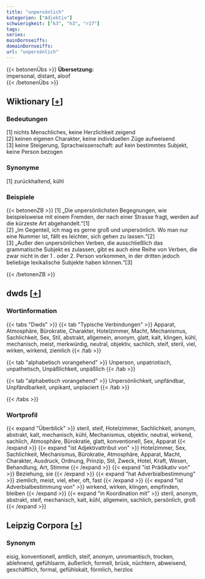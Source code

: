```yaml
---
title: "unpersönlich"
kategorien: ["Adjektiv"]
schwierigkeit: ["k3", "h3", "r17"]
tags:
series:
mainDornseiffs:
domainDornseiffs:
url: "unpersönlich"
---
```


{{< betonenÜbs >}}
**Übersetzung:**  
impersonal, distant, aloof  
{{< /betonenÜbs >}}

## Wiktionary [[+](https://de.wiktionary.org/wiki/unpersönlich)]

### Bedeutungen
[1] nichts Menschliches, keine Herzlichkeit zeigend  
[2] keinen eigenen Charakter, keine individuellen Züge aufweisend  
[3] keine Steigerung, Sprachwissenschaft: auf kein bestimmtes Subjekt, keine Person bezogen  

### Synonyme
[1] zurückhaltend, kühl  

### Beispiele
{{< betonenZB >}}
[1] „Die unpersönlichsten Begegnungen, wie beispielsweise mit einem Fremden, der nach einer Strasse fragt, werden auf die kürzeste Art abgehandelt.“[1]  
[2] „Im Gegenteil, ich mag es gerne groß und unpersönlich. Wo man nur eine Nummer ist, fällt es leichter, sich gehen zu lassen.“[2]  
[3] „Außer den unpersönlichen Verben, die ausschließlich das grammatische Subjekt es zulassen, gibt es auch eine Reihe von Verben, die zwar nicht in der 1 . oder 2. Person vorkommen, in der dritten jedoch beliebige lexikalische Subjekte haben können.“[3]  

{{< /betonenZB >}}


## dwds [[+](https://www.dwds.de/wb/unpersönlich)]

### Wortinformation
{{< tabs "Dwds" >}}
{{< tab "Typische Verbindungen" >}}
Apparat, Atmosphäre, Bürokratie, Charakter, Hotelzimmer, Macht, Mechanismus, Sachlichkeit, Sex, Stil, abstrakt, allgemein, anonym, glatt, kalt, klingen, kühl, mechanisch, meist, merkwürdig, neutral, objektiv, sachlich, steif, steril, viel, wirken, wirkend, ziemlich
{{< /tab >}}

{{< tab "alphabetisch vorangehend" >}}
Unperson, unpatriotisch, unpathetisch, Unpäßlichkeit, unpäßlich
{{< /tab >}}

{{< tab "alphabetisch vorangehend" >}}
Unpersönlichkeit, unpfändbar, Unpfändbarkeit, unpikant, unplaciert
{{< /tab >}}

{{< /tabs >}}

### Wortprofil
{{< expand "Überblick" >}} steril, steif, Hotelzimmer, Sachlichkeit, anonym, abstrakt, kalt, mechanisch, kühl, Mechanismus, objektiv, neutral, wirkend, sachlich, Atmosphäre, Bürokratie, glatt, konventionell, Sex, Apparat {{< /expand >}}
{{< expand "ist Adjektivattribut von" >}} Hotelzimmer, Sex, Sachlichkeit, Mechanismus, Bürokratie, Atmosphäre, Apparat, Macht, Charakter, Ausdruck, Ordnung, Prinzip, Stil, Zweck, Hotel, Kraft, Wesen, Behandlung, Art, Stimme {{< /expand >}}
{{< expand "ist Prädikativ von" >}} Beziehung, sie {{< /expand >}}
{{< expand "hat Adverbialbestimmung" >}} ziemlich, meist, viel, eher, oft, fast {{< /expand >}}
{{< expand "ist Adverbialbestimmung von" >}} wirkend, wirken, klingen, empfinden, bleiben {{< /expand >}}
{{< expand "in Koordination mit" >}} steril, anonym, abstrakt, steif, mechanisch, kalt, kühl, allgemein, sachlich, persönlich, groß {{< /expand >}}

## Leipzig Corpora [[+](https://corpora.uni-leipzig.de/en/res?word=unpersönlich&corpusId=deu_newscrawl-public_2018)]


### Synonym
eisig, konventionell, amtlich, steif, anonym, unromantisch, trocken, ablehnend, gefühlsarm, äußerlich, formell, brüsk, nüchtern, abweisend, geschäftlich, formal, gefühlskalt, förmlich, herzlos

